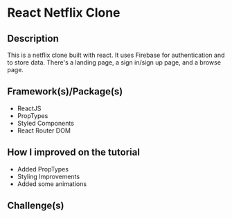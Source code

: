 # React Netflix Clone

## Description
This is a netflix clone built with react. It uses Firebase for authentication and to store data. There's a landing page, a sign in/sign up page, and a browse page.

## Framework(s)/Package(s)
* ReactJS
* PropTypes
* Styled Components
* React Router DOM

## How I improved on the tutorial
* Added PropTypes
* Styling Improvements 
* Added some animations

## Challenge(s)
